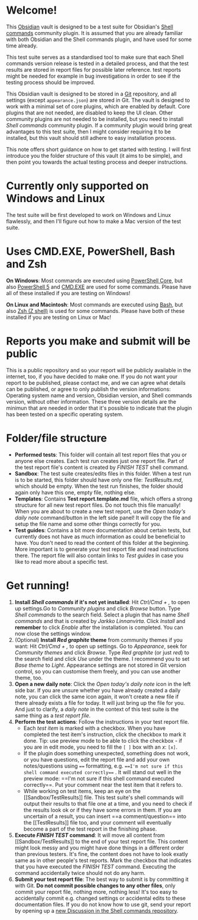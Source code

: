 # Welcome!
This [Obsidian](https://obsidian.md) vault is designed to be a test suite for Obsidian's [Shell commands](https://github.com/Taitava/obsidian-shellcommands) community plugin. It is assumed that you are already familiar with both Obsidian and the Shell commands plugin, and have used for some time already.

This test suite serves as a standardised tool to make sure that each Shell commands version release is tested in a detailed process, and that the test results are stored in report files for possible later reference. test reports might be needed for example in bug investigations in order to see if the testing process should be improved.

This Obsidian vault is designed to be stored in a [Git](https://git-scm.com) repository, and all settings (except `appearance.json`) are stored in Git. The vault is designed to work with a minimal set of core plugins, which are enabled by default. Core plugins that are not needed, are disabled to keep the UI clean. Other community plugins are not needed to be installed, but you need to install *Shell commands* community plugin. If a community plugin would bring great advantages to this test suite, then I might consider requiring it to be installed, but this vault should still adhere to easy installation process.

This note offers short guidance on how to get started with testing. I will first introduce you the folder structure of this vault (it aims to be simple), and then point you towards the actual testing process and deeper instructions.

# Currently only supported on Windows and Linux
The test suite will be first developed to work on Windows and Linux flawlessly, and then I'll figure out how to make a Mac version of the test suite.

# Uses CMD.EXE, PowerShell, Bash and Zsh
**On Windows**: Most commands are executed using [PowerShell Core](https://github.com/PowerShell/PowerShell), but also [PowerShell 5](https://en.wikipedia.org/wiki/PowerShell) and [CMD.EXE](https://en.wikipedia.org/wiki/Cmd.exe) are used for some commands. Please have all of these installed if you are testing on Windows!

**On Linux and Macintosh**: Most commands are executed using [Bash](https://en.wikipedia.org/wiki/Bash), but also [Zsh (Z shell)](https://en.wikipedia.org/wiki/Z_shell) is used for some commands. Please have both of these installed if you are testing on Linux or Mac!

# Reports you make and submit will be public
This is a public repository and so your report will be publicly available in the internet, too, if you have decided to make one. If you do not want your report to be published, please contact me, and we can agree what details can be published, or agree to only publish the version informations: Operating system name and version, Obsidian version, and Shell commands version, without other information. These three version details are the minimun that are needed in order that it's possible to indicate that the plugin has been tested on a specific operating system.

# Folder/file structure
- **Performed tests**: This folder will contain all test report files that you or anyone else creates. Each test run creates just one report file. Part of the test report file's content is created by *FINISH TEST* shell command.
- **Sandbox**: The test suite creates/edits files in this folder. When a test run is to be started, this folder should have only one file: *TestResults.md*, which should be empty. When the test run finishes, the folder should again only have this one, empty file, nothing else.
- **Templates**: Contains **Test report.template.md** file, which offers a strong structure for all new test report files. Do not touch this file manually! When you are about to create a new test report, use the *Open today's daily note* command/button in the left side panel! It will copy the file and setup the file name and some other things correctly for you.
- **Test guides**: Contains a bit more documentation about certain tests, but currently does not have as much information as could be beneficial to have. You don't need to read the content of this folder at the beginning. More important is to generate your test report file and read instructions there. The report file will also contain links to *Test guides* in case you like to read more about a specific test.

# Get running!
1. **Install *Shell commands* if it's not yet installed**: Hit *Ctrl/Cmd + ,* to open up settings.Go to *Community plugins* and click *Browse* button. Type *Shell commands* to the search field. Select a plugin that has name *Shell commands* and that is created by *Jarkko Linnanvirta*. Click *Install* and **remember** to click *Enable* after the installation is completed. You can now close the settings window.
2. (Optional) **Install *Red graphite* theme** from community themes if you want: Hit *Ctrl/Cmd + ,* to open up settings. Go to *Appearance*, seek for *Community themes* and click *Browse*. Type *Red graphite* (or just *red*) to the search field and click *Use* under the theme. I recommend you to set *Base theme* to *Light*. Appearance settings are not stored in Git version control, so you can customise them freely, and you can use another theme, too.
3. **Open a new daily note**: Click the *Open today's daily note* icon in the left side bar. If you are unsure whether you have already created a daily note, you can click the same icon again, it won't create a new file if there already exists a file for today. It will just bring up the file for you. And just to clarify, a *daily note* in the context of this test suite is the same thing as a *test report file*.
4. **Perform the test actions**: Follow the instructions in your test report file.
    - Each *test item* is marked with a checkbox. When you have completed the test item's instruction, click the checkbox to mark it done. Tip: use preview mode to be able to click the checkbox - if you are in edit mode, you need to fill the `[ ]` box with an *x*: `[x]`.
    - If the plugin does something unexpected, something does not work, or you have questions, edit the report file and add your own notes/questions using `==` formatting, e.g. `==I'm not sure if this shell command executed correctly==` . It will stand out well in the preview mode: ==I'm not sure if this shell command executed correctly==. Put your comment near the test item that it refers to.
    - While working on test items, keep an eye on the [[Sandbox/TestResults]] file. This test suite's shell commands will output their results to that file one at a time, and you need to check if the results look ok or if they have some errors in them. If you are uncertain of a result, you can insert ==a comment/question== into the [[TestResults]] file too, and your comment will eventually become a part of the test report in the finishing phase.
5. **Execute *FINISH TEST* command**: It will move all content from [[Sandbox/TestResults]] to the end of your test report file. This content might look messy and you might have done things in a different order than previous testers. It's fine, the content does not have to look exatly same as in other people's test reports. Mark the checkbox that indicates that you have executed the *FINISH TEST* command. Executing the command accidentally twice should not do any harm.
6. **Submit your test report file**: The best way to submit is by committing it with Git. **Do not commit possible changes to any other files**, only commit your report file, nothing more, nothing less! It's too easy to accidentally commit e.g. changed settings or accidental edits to these documentation files. If you do not know how to use git, send your report by opening up a [new Discussion in the Shell commands repository](https://github.com/Taitava/obsidian-shellcommands/discussions).